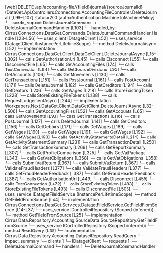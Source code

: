 [web] DELETE /api/accounting-file/{fileId}/journal/{sourceJournalId}  (DataGet.Api.Controllers.Connections.AccountingFileController.DeleteJournal)  [L99–L107] status=200 [auth=Authentication.MachineToMachinePolicy]
  └─ sends_request DeleteJournalCommand -> DeleteJournalCommandHandler [L103]
    └─ handled_by Cirrus.Connections.DataGet.Commands.DeleteJournalCommandHandler.Handle [L23–L56]
      └─ uses_client IDatagetClient [L52]
      └─ uses_service IDatagetClient (InstancePerLifetimeScope)
        └─ method DeleteJournalAsync [L52]
          └─ implementation Cirrus.Connections.DataGet.Client.DataGetClient.DeleteJournalAsync [L15-L302]
            └─ calls GetAuthorisationUrl [L45]
            └─ calls Disconnect [L55]
            └─ calls DisconnectFile [L65]
            └─ calls GetAccountingFiles [L74]
            └─ calls TestConnection [L84]
            └─ calls GetSourceDivisions [L95]
            └─ calls GetAccounts [L106]
            └─ calls GetMovements [L130]
            └─ calls GetTransactions [L151]
            └─ calls PostJournal [L161]
            └─ calls PostAccount [L171]
            └─ calls DeleteJournal [L182]
            └─ calls GetCreditors [L194]
            └─ calls GetDebtors [L206]
            └─ calls GetWages [L218]
            └─ calls StoreExistingToken [L228]
            └─ calls StoreExistingFileTokens [L238]
            └─ calls RequestLodgementAsync [L244]
          └─ implementation Workpapers.Next.DataGet.Client.DataGetClient.DeleteJournalAsync [L32-L506]
            └─ calls GetAccountingFiles [L52]
            └─ calls GetAccounts [L65]
            └─ calls GetMovements [L93]
            └─ calls GetTransactions [L116]
            └─ calls PostJournal [L127]
            └─ calls DeleteJournal [L141]
            └─ calls GetCreditors [L156]
            └─ calls GetDebtors [L171]
            └─ calls GetWages [L189]
            └─ calls GetWages [L190]
            └─ calls GetWages [L191]
            └─ calls GetWages [L192]
            └─ calls GetWages [L193]
            └─ calls GetActivityStatementsDetail [L214]
            └─ calls GetActivityStatementSummary [L231]
            └─ calls GetTransactionDetail [L250]
            └─ calls GetTransactionSummary [L269]
            └─ calls GetReportSummary [L307]
            └─ calls GetProfileComparison [L325]
            └─ calls GetVatPackage [L343]
            └─ calls GetVatObligations [L358]
            └─ calls GetVatObligations [L358]
            └─ calls SubmitVatReturn [L367]
            └─ calls SubmitVatReturn [L367]
            └─ calls ValidateFraudHeaders [L377]
            └─ calls ValidateFraudHeaders [L377]
            └─ calls GetFraudHeaderFeedback [L387]
            └─ calls GetFraudHeaderFeedback [L387]
            └─ calls GetAuthorisationUrl [L449]
            └─ calls Disconnect [L459]
            └─ calls TestConnection [L472]
            └─ calls StoreExistingToken [L483]
            └─ calls StoreExistingFileTokens [L493]
            └─ calls DisconnectFile [L503]
      └─ uses_service IDatagetFileIdService (InstancePerLifetimeScope)
        └─ method GetFileIdFromSource [L44]
          └─ implementation Cirrus.Connections.DataGet.Services.DatagetFileIdService.GetFileIdFromSource [L14-L37]
            └─ uses_service IControlledRepository<Source> (Scoped (inferred))
              └─ method GetFileIdFromSource [L25]
                └─ implementation Cirrus.Data.Repository.Accounting.SourceData.SourceRepository.GetFileIdFromSource
      └─ uses_service IControlledRepository<Dataset> (Scoped (inferred))
        └─ method ReadQuery [L39]
          └─ implementation Cirrus.Data.Repository.Accounting.DatasetRepository.ReadQuery
  └─ impact_summary
    └─ clients 1
      └─ IDatagetClient
    └─ requests 1
      └─ DeleteJournalCommand
    └─ handlers 1
      └─ DeleteJournalCommandHandler

